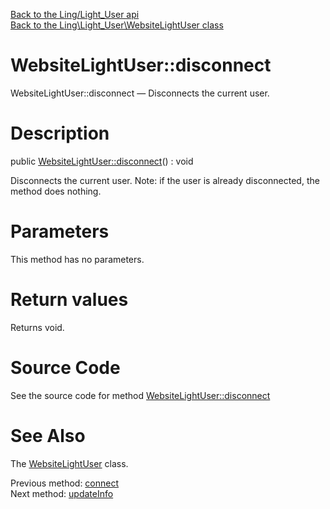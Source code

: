 [Back to the Ling/Light_User api](https://github.com/lingtalfi/Light_User/blob/master/doc/api/Ling/Light_User.md)<br>
[Back to the Ling\Light_User\WebsiteLightUser class](https://github.com/lingtalfi/Light_User/blob/master/doc/api/Ling/Light_User/WebsiteLightUser.md)


WebsiteLightUser::disconnect
================



WebsiteLightUser::disconnect — Disconnects the current user.




Description
================


public [WebsiteLightUser::disconnect](https://github.com/lingtalfi/Light_User/blob/master/doc/api/Ling/Light_User/WebsiteLightUser/disconnect.md)() : void




Disconnects the current user.
Note: if the user is already disconnected, the method does nothing.




Parameters
================

This method has no parameters.


Return values
================

Returns void.








Source Code
===========
See the source code for method [WebsiteLightUser::disconnect](https://github.com/lingtalfi/Light_User/blob/master/WebsiteLightUser.php#L196-L200)


See Also
================

The [WebsiteLightUser](https://github.com/lingtalfi/Light_User/blob/master/doc/api/Ling/Light_User/WebsiteLightUser.md) class.

Previous method: [connect](https://github.com/lingtalfi/Light_User/blob/master/doc/api/Ling/Light_User/WebsiteLightUser/connect.md)<br>Next method: [updateInfo](https://github.com/lingtalfi/Light_User/blob/master/doc/api/Ling/Light_User/WebsiteLightUser/updateInfo.md)<br>

